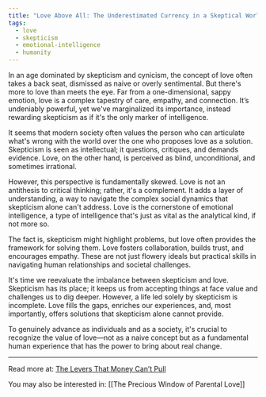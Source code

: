 ```yaml
---
title: "Love Above All: The Underestimated Currency in a Skeptical World"
tags:
  - love
  - skepticism
  - emotional-intelligence
  - humanity
---
```

In an age dominated by skepticism and cynicism, the concept of love often takes a back seat, dismissed as naive or overly sentimental. But there's more to love than meets the eye. Far from a one-dimensional, sappy emotion, love is a complex tapestry of care, empathy, and connection. It’s undeniably powerful, yet we've marginalized its importance, instead rewarding skepticism as if it's the only marker of intelligence.

It seems that modern society often values the person who can articulate what's wrong with the world over the one who proposes love as a solution. Skepticism is seen as intellectual; it questions, critiques, and demands evidence. Love, on the other hand, is perceived as blind, unconditional, and sometimes irrational.

However, this perspective is fundamentally skewed. Love is not an antithesis to critical thinking; rather, it's a complement. It adds a layer of understanding, a way to navigate the complex social dynamics that skepticism alone can't address. Love is the cornerstone of emotional intelligence, a type of intelligence that's just as vital as the analytical kind, if not more so.

The fact is, skepticism might highlight problems, but love often provides the framework for solving them. Love fosters collaboration, builds trust, and encourages empathy. These are not just flowery ideals but practical skills in navigating human relationships and societal challenges.

It's time we reevaluate the imbalance between skepticism and love. Skepticism has its place; it keeps us from accepting things at face value and challenges us to dig deeper. However, a life led solely by skepticism is incomplete. Love fills the gaps, enriches our experiences, and, most importantly, offers solutions that skepticism alone cannot provide.

To genuinely advance as individuals and as a society, it's crucial to recognize the value of love—not as a naive concept but as a fundamental human experience that has the power to bring about real change.

----

Read more at: [The Levers That Money Can’t Pull](https://moretothat.com/the-levers-that-money-cant-pull/)

You may also be interested in: [[The Precious Window of Parental Love]]
